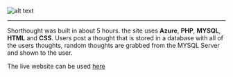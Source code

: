 ![alt text](http://i.imgur.com/HHUbTYv.png "Shorthought")

***

Shorthought was built in about 5 hours. the site uses **Azure**, **PHP**, **MYSQL**, **HTML** and **CSS**. Users post a thought that is stored in a database with all of the users thoughts, random thoughts are grabbed from the MYSQL Server and shown to the user.

The live website can be used [here](http://shorthought.azurewebsites.net/)

